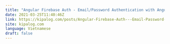 ```yaml
---
title: "Angular Firebase Auth - Email/Password Authentication with AngularFire2 v4"
date: 2021-03-25T11:40:46Z
link: https://kipalog.com/posts/Angular-Firebase-Auth---Email-Password-Authentication-with-AngularFire2-v4?utm_medium=RSS&utm_source=news.12bit.vn
site: kipalog.com
language: Vietnamese
draft: false
---
```

